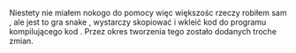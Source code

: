 Niestety nie miałem nokogo do pomocy więc większośc rzeczy robiłem sam , ale jest to gra snake , wystarczy skopiować i wkleić kod do programu kompilującego kod . Przez okres tworzenia tego zostało dodanych troche zmian.
